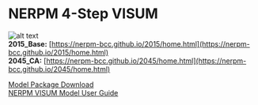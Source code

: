 # NERPM 4-Step VISUM
![alt text](https://img.freepik.com/premium-vector/linear-banner-jacksonville-city-all-buildings_310772-153.jpg)   
**2015_Base:** [https://nerpm-bcc.github.io/2015/home.html](https://nerpm-bcc.github.io/2015/home.html)  
**2045_CA:** [https://nerpm-bcc.github.io/2045/home.html](https://nerpm-bcc.github.io/2045/home.html) 
  
[Model Package Download](https://bcceng-my.sharepoint.com/:f:/p/zhuang/Eh6OfP5K7vRCk7fm4TxAxAEBHEerc3d9x3s2MfTBqMh47Q?e=uEcdiY)  
[NERPM VISUM Model User Guide](https://sites.google.com/view/nerpm)  
